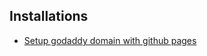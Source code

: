 ## Installations

- [Setup godaddy domain with github pages](https://hackernoon.com/how-to-set-up-godaddy-domain-with-github-pages-a9300366c7b)
